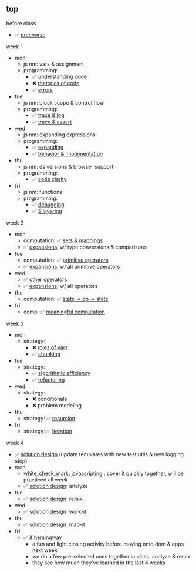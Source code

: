 ## top

before class 
* :white_check_mark: [precourse](https://github.com/colevanderswands/precourse)  

week 1
* mon 
  * js nm: vars & assignment
  * programming: 
      * :white_check_mark: [understanding code](https://github.com/colevandersWands/understanding-code) 
      * :x: [rhetorics of code](https://github.com/elewa-academy/collaborative-development) 
      * :white_check_mark: [errors](https://github.com/colevandersWands/errors)
* tue
  * js nm: block scope & control flow
  * programming: 
      * :white_check_mark: [trace & log](https://github.com/colevandersWands/trace-and-log)
      * :white_check_mark: [trace & assert](https://github.com/colevandersWands/trace-and-assert) 
* wed
  * js nm: expanding expressions
  * programming: 
      * :white_check_mark: [expanding](https://github.com/colevandersWands/expanding)
      * :white_check_mark: [behavior & implementation](https://github.com/colevandersWands/behavior-and-implementation)  
* thu
  * js nm: es versions & browser support
  * programming: 
      * :white_check_mark: [code clarity](https://github.com/colevandersWands/code-clarity)  
* fri
  * js nm: functions
  * programming: 
      * :white_check_mark: [debugging](https://github.com/colevandersWands/debugging)  
      * :white_check_mark: [3 layering](https://github.com/colevandersWands/3-layering)  

week 2  
* mon
  * computation: :white_check_mark: [sets & mappings](https://github.com/colevanderswands/sets-and-mappings)  
  * :white_check_mark: [expansions](https://github.com/colevanderswands/expansions): w/ type conversions & comparisons
* tue
  * computation: :white_check_mark: [primitive operators](https://github.com/colevanderswands/primitive-operators)  
  * :white_check_mark: [expansions](https://github.com/colevanderswands/expansions): w/ all primitive operators
* wed
  * :white_check_mark:  [other operators](https://github.com/colevanderswands/other-operators)  
  * :white_check_mark: [expansions](https://github.com/colevanderswands/expansions): w/ all operators
* thu
  * computation: :white_check_mark: [state -> op -> state](https://github.com/colevanderswands/state-operation-state)  
* fri
  * comp: :white_check_mark: [meaningful computation](https://github.com/colevanderswands/meaningful-computation)  

week 3
* mon
  * strategy: 
      * :x: [roles of vars](https://github.com/colevanderswands/roles-of-variables)
      * :white_check_mark: [chunking](https://github.com/colevanderswands/chunking)  
* tue
  * strategy: 
      * :white_check_mark: [algorithmic efficiency](https://github.com/colevanderswands/algorithmic-efficiency) 
      * :white_check_mark: [refactoring](https://github.com/colevanderswands/refactoring)  
* wed
  * strategy: 
      * :x: conditionals
      * :x: problem modeling
* thu
  * strategy: :white_check_mark: [recursion](https://github.com/colevandersWands/recursion)
* fri
  * strategy: :white_check_mark: [iteration](https://github.com/colevandersWands/iteration)

week 4
* :white_check_mark: [solution design](https://github.com/colevanderswands/solution-design) (update templates with new test utils & new logging step)
* mon
  * white_check_mark: [javascripting](https://github.com/colevanderswands/javascripting) : cover it quickly together, will be practiced all week
  * :white_check_mark: [solution design](https://github.com/colevanderswands/solution-design): analyze
* tue
  * :white_check_mark: [solution design](https://github.com/colevanderswands/solution-design): remix
* wed
  * :white_check_mark: [solution design](https://github.com/colevanderswands/solution-design): work-it
* thu
  * :white_check_mark: [solution design](https://github.com/colevanderswands/solution-design): map-it
* fri
    * :white_check_mark: [if hemingway](https://github.com/colevanderswands/if-hemingway-wrote-javascript)  
       * a fun and light closing activity before moving onto dom & apps next week
       * we do a few pre-selected ones together in class. analyze & remix
       * they see how much they've learned in the last 4 weeks
 
